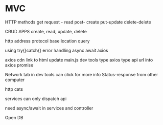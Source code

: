 # MVC

HTTP
    methods
        get request - read
        post- create
        put-update
        delete-delete

CRUD APPS
    create, read, update, delete

http address
    protocol
    base
    location
    query

using try{}catch{}
error handling
async await
axios

axios cdn
    link to html
    update main.js
    dev tools
        type axios
        type api url into axios
            promise

Network tab in dev tools
    can click for more info
Status-response from other computer

http cats

services can only dispatch api

need async/await in services and controller

Open DB


